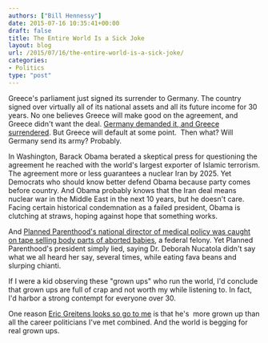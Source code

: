 ```yaml
---
authors: ["Bill Hennessy"]
date: 2015-07-16 10:35:41+00:00
draft: false
title: The Entire World Is a Sick Joke
layout: blog
url: /2015/07/16/the-entire-world-is-a-sick-joke/
categories:
- Politics
type: "post"
---
```


Greece's parliament just signed its surrender to Germany. The country signed over virtually all of its national assets and all its future income for 30 years. No one believes Greece will make good on the agreement, and Greece didn't want the deal. [Germany demanded it, and Greece surrendered](https://hennessysview.com/2015/07/15/politics-is-war-by-other-means/). But Greece will default at some point.  Then what? Will Germany send its army? Probably.

In Washington, Barack Obama berated a skeptical press for questioning the agreement he reached with the world's largest exporter of Islamic terrorism. The agreement more or less guarantees a nuclear Iran by 2025. Yet Democrats who should know better defend Obama because party comes before country. And Obama probably knows that the Iran deal means nuclear war in the Middle East in the next 10 years, but he doesn't care. Facing certain historical condemnation as a failed president, Obama is clutching at straws, hoping against hope that something works.

And [Planned Parenthood's national director of medical policy was caught on tape selling body parts of aborted babies](https://hennessysview.com/2015/07/14/not-just-wrong-evil/), a federal felony. Yet Planned Parenthood's president simply lied, saying Dr. Deborah Nucatola didn't say what we all heard her say, several times, while eating fava beans and slurping chianti.

If I were a kid observing these "grown ups" who run the world, I'd conclude that grown ups are full of crap and not worth my while listening to. In fact, I'd harbor a strong contempt for everyone over 30.

One reason [Eric Greitens looks so go to me](https://hennessysview.com/2015/07/14/eric-greitens-shocking-revelation-could-shatter-peoples-faith/) is that he's  more grown up than all the career politicians I've met combined. And the world is begging for real grown ups.



